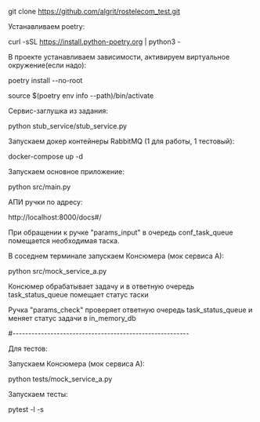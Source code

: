 git clone https://github.com/algrit/rostelecom_test.git


Устанавливаем poetry:

curl -sSL https://install.python-poetry.org | python3 -

В проекте устанавливаем зависимости,
активируем виртуальное окружение(если надо):

poetry install --no-root

source $(poetry env info --path)/bin/activate


Сервис-заглушка из задания:

python stub_service/stub_service.py

Запускаем докер контейнеры RabbitMQ (1 для работы, 1 тестовый):

docker-compose up -d

Запускаем основное приложение:

python src/main.py

АПИ ручки по адресу:

http://localhost:8000/docs#/

При обращении к ручке "params_input" в очередь conf_task_queue помещается необходимая таска.

В соседнем терминале запускаем Консюмера (мок сервиса А):

python src/mock_service_a.py

Консюмер обрабатывает задачу и в ответную очередь task_status_queue помещает статус таски

Ручка "params_check" проверяет ответную очередь task_status_queue и меняет статус
задачи в in_memory_db


#--------------------------------------------------------

Для тестов:

Запускаем Консюмера (мок сервиса А):

python tests/mock_service_a.py

Запускаем тесты:

pytest -l -s